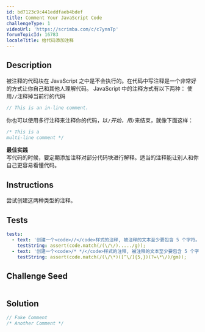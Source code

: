 ```yaml
---
id: bd7123c9c441eddfaeb4bdef
title: Comment Your JavaScript Code
challengeType: 1
videoUrl: 'https://scrimba.com/c/c7ynnTp'
forumTopicId: 16783
localeTitle: 给代码添加注释
---
```


## Description
<section id='description'>
被注释的代码块在 JavaScript 之中是不会执行的。在代码中写注释是一个非常好的方式让你自己和其他人理解代码。
JavaScript 中的注释方式有以下两种：
使用<code>//</code>注释掉当前行的代码

```js
// This is an in-line comment.
```

你也可以使用多行注释来注释你的代码，以<code>/*</code>开始，用<code>*/</code>来结束，就像下面这样：

```js
/* This is a
multi-line comment */
```

<strong>最佳实践</strong><br>写代码的时候，要定期添加注释对部分代码块进行解释。适当的注释能让别人和你自己更容易看懂代码。
</section>

## Instructions
<section id='instructions'>
尝试创建这两种类型的注释。
</section>

## Tests
<section id='tests'>

```yml
tests:
  - text: '创建一个<code>//</code>样式的注释, 被注释的文本至少要包含 5 个字符。'
    testString: assert(code.match(/(\/\/)...../g));
  - text: '创建一个<code>/* */</code>样式的注释, 被注释的文本至少要包含 5 个字符。'
    testString: assert(code.match(/(\/\*)([^\/]{5,})(?=\*\/)/gm));

```

</section>

## Challenge Seed
<section id='challengeSeed'>

<div id='js-seed'>

```js

```

</div>



</section>

## Solution
<section id='solution'>


```js
// Fake Comment
/* Another Comment */
```

</section>
